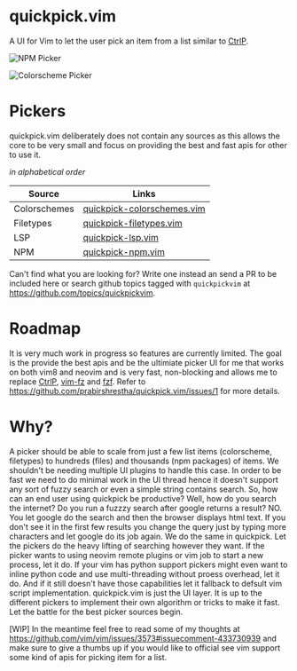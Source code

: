 # quickpick.vim
A UI for Vim to let the user pick an item from a list similar to [CtrlP](https://github.com/ctrlpvim/ctrlp.vim).

![NPM Picker](https://user-images.githubusercontent.com/287744/50551057-55441700-0c30-11e9-8842-d79182cdcaf0.gif)

![Colorscheme Picker](https://user-images.githubusercontent.com/287744/72764564-9c83a980-3b9d-11ea-8135-3daf7bf380d9.gif)


# Pickers
quickpick.vim deliberately does not contain any sources as this allows the core to be very small and focus on providing the best and fast apis for other to use it.

*in alphabetical order*


| Source                        | Links                                                                                              |
|-------------------------------|----------------------------------------------------------------------------------------------------|
| Colorschemes                  | [quickpick-colorschemes.vim](https://github.com/prabirshrestha/quickpick-colorschemes.vim)         |
| Filetypes                     | [quickpick-filetypes.vim](https://github.com/prabirshrestha/quickpick-filetypes.vim)               |
| LSP                           | [quickpick-lsp.vim](https://github.com/prabirshrestha/quickpick-lsp.vim)                           |
| NPM                           | [quickpick-npm.vim](https://github.com/prabirshrestha/quickpick-npm.vim)                           |

Can't find what you are looking for? Write one instead an send a PR to be included here or search github topics tagged with `quickpickvim` at https://github.com/topics/quickpickvim.

# Roadmap

It is very much work in progress so features are currently limited. The goal is the provide the best apis and be the ultimiate picker UI for me that works on both vim8 and neovim and is very fast, non-blocking and allows me to replace [CtrlP](https://github.com/ctrlpvim/ctrlp.vim), [vim-fz](https://github.com/mattn/vim-fz) and [fzf](https://github.com/junegunn/fzf). Refer to https://github.com/prabirshrestha/quickpick.vim/issues/1 for more details.


# Why?
A picker should be able to scale from just a few list items (colorscheme, filetypes) to hundreds (files) and thousands (npm packages)
of items. We shouldn't be needing multiple UI plugins to handle this case. In order to be fast we need to do minimal work in the UI thread hence it doesn't support any sort of fuzzy search or even a simple string contains search. So, how can an end user using quickpick be productive? Well, how do you search the internet? Do you run a fuzzzy search after google returns a result? NO. You let google do the search and then the browser displays html text. If you don't see it in the first few results you change the query just by typing more characters and let google do its job again. We do the same in quickpick. Let the pickers do the heavy lifting of searching however they want. If the picker wants to using neovim remote plugins or vim job to start a new process, let it do. If your vim has python support pickers might even want to inline python code and use multi-threading without proess overhead, let it do. And if it still doesn't have those capabilities let it fallback to defsult vim script implementation. quickpick.vim is just the UI layer. It is up to the different pickers to implement their own algorithm or tricks to make it fast. Let the battle for the best picker sources begin.

[WIP] In the meantime feel free to read some of my thoughts at https://github.com/vim/vim/issues/3573#issuecomment-433730939
and make sure to give a thumbs up if you would like to official see vim support some kind of apis for picking item for a list.
